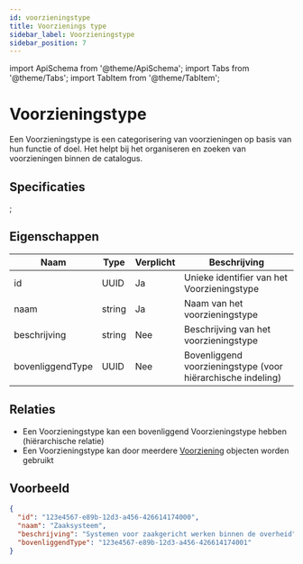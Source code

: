 ```yaml
---
id: voorzieningstype
title: Voorzienings type
sidebar_label: Voorzieningstype
sidebar_position: 7
---
```


import ApiSchema from '@theme/ApiSchema';
import Tabs from '@theme/Tabs';
import TabItem from '@theme/TabItem';

# Voorzieningstype


Een Voorzieningstype is een categorisering van voorzieningen op basis van hun functie of doel. Het helpt bij het organiseren en zoeken van voorzieningen binnen de catalogus.

## Specificaties

<ApiSchema id="gemma" example   pointer="#/components/schemas/VoorzieningType" />;

## Eigenschappen

| Naam | Type | Verplicht | Beschrijving |
|------|------|-----------|--------------|
| id | UUID | Ja | Unieke identifier van het Voorzieningstype |
| naam | string | Ja | Naam van het voorzieningstype |
| beschrijving | string | Nee | Beschrijving van het voorzieningstype |
| bovenliggendType | UUID | Nee | Bovenliggend voorzieningstype (voor hiërarchische indeling) |

## Relaties

- Een Voorzieningstype kan een bovenliggend Voorzieningstype hebben (hiërarchische relatie)
- Een Voorzieningstype kan door meerdere [Voorziening](./voorziening) objecten worden gebruikt

## Voorbeeld
```json
{
  "id": "123e4567-e89b-12d3-a456-426614174000",
  "naam": "Zaaksysteem",
  "beschrijving": "Systemen voor zaakgericht werken binnen de overheid",
  "bovenliggendType": "123e4567-e89b-12d3-a456-426614174001"
}
``` 


